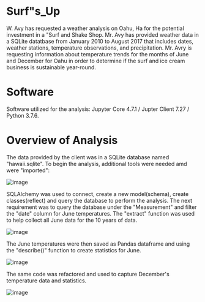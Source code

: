 # Surf"s_Up
W. Avy has requested a weather analysis on Oahu, Ha for the potential investment in a "Surf and Shake Shop.  Mr. Avy has provided weather data in a SQLite datatbase from January 2010 to August 2017 that includes dates, weather stations, temperature observations, and precipitation. Mr. Avry is requesting information about temperature trends for the months of June and December for Oahu in order to determine if the surf and ice cream business is sustainable year-round.

# Software
Software utilized for the analysis:  Jupyter Core 4.7.1 / Jupter Client 7.27 / Python 3.7.6.

# Overview of Analysis
The data provided by the client was in a SQLite database named "hawaii.sqlite".  To begin the analysis, additional tools were needed amd were "imported":

![image](https://user-images.githubusercontent.com/89953246/139586514-38f82522-4b7f-4d5f-ade5-704b8bc7c1d7.png)

SQLAlchemy was used to connect, create a new model(schema), create classes(reflect) and query the database to perform the analysis. The next requirement was to query the database under the "Measurement" and filter the "date" column for June temperatures. The "extract" function was used to help collect all June data for the 10 years of data.

![image](https://user-images.githubusercontent.com/89953246/139586644-0b34fe88-d6fc-4816-9288-99f84351f694.png)

The June temperatures were then saved as Pandas dataframe and using the "describe()" function to create statistics for June.

![image](https://user-images.githubusercontent.com/89953246/139586795-d4c1aedc-c76e-4a16-8d83-34327796bcb0.png)

The same code was refactored and used to capture December's temperature data and statistics.

![image](https://user-images.githubusercontent.com/89953246/139587103-62907143-0d0c-42e3-a2bd-2ce1dfb0df2c.png)
